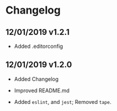 # Changelog

## 12/01/2019 v1.2.1

* Added .editorconfig

## 12/01/2019 v1.2.0

* Added Changelog

* Improved README.md

* Added `eslint`, and `jest`; Removed `tape`.
